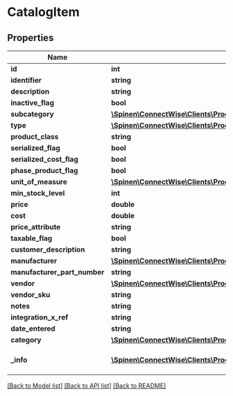 # CatalogItem

## Properties
Name | Type | Description | Notes
------------ | ------------- | ------------- | -------------
**id** | **int** |  | [optional] 
**identifier** | **string** |  | 
**description** | **string** |  | 
**inactive_flag** | **bool** |  | [optional] 
**subcategory** | [**\Spinen\ConnectWise\Clients\Procurement\Model\ProductSubCategoryReference**](ProductSubCategoryReference.md) |  | 
**type** | [**\Spinen\ConnectWise\Clients\Procurement\Model\ProductTypeReference**](ProductTypeReference.md) |  | 
**product_class** | **string** |  | 
**serialized_flag** | **bool** |  | [optional] 
**serialized_cost_flag** | **bool** |  | [optional] 
**phase_product_flag** | **bool** |  | [optional] 
**unit_of_measure** | [**\Spinen\ConnectWise\Clients\Procurement\Model\UnitOfMeasureReference**](UnitOfMeasureReference.md) |  | [optional] 
**min_stock_level** | **int** |  | [optional] 
**price** | **double** |  | [optional] 
**cost** | **double** |  | [optional] 
**price_attribute** | **string** |  | [optional] 
**taxable_flag** | **bool** |  | [optional] 
**customer_description** | **string** |  | 
**manufacturer** | [**\Spinen\ConnectWise\Clients\Procurement\Model\ManufacturerReference**](ManufacturerReference.md) |  | [optional] 
**manufacturer_part_number** | **string** |  | [optional] 
**vendor** | [**\Spinen\ConnectWise\Clients\Procurement\Model\CompanyReference**](CompanyReference.md) |  | [optional] 
**vendor_sku** | **string** |  | [optional] 
**notes** | **string** |  | [optional] 
**integration_x_ref** | **string** |  | [optional] 
**date_entered** | **string** |  | [optional] 
**category** | [**\Spinen\ConnectWise\Clients\Procurement\Model\ProductCategoryReference**](ProductCategoryReference.md) |  | [optional] 
**_info** | [**\Spinen\ConnectWise\Clients\Procurement\Model\Metadata**](Metadata.md) | Metadata of the entity | [optional] 

[[Back to Model list]](../README.md#documentation-for-models) [[Back to API list]](../README.md#documentation-for-api-endpoints) [[Back to README]](../README.md)


